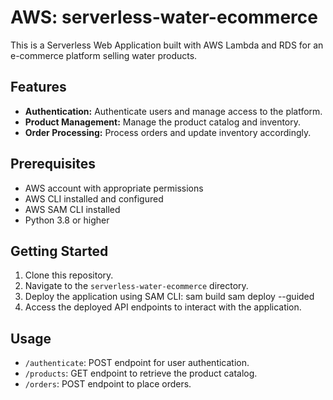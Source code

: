 # AWS: serverless-water-ecommerce

This is a Serverless Web Application built with AWS Lambda and RDS for an e-commerce platform selling water products.

## Features

- **Authentication:** Authenticate users and manage access to the platform.
- **Product Management:** Manage the product catalog and inventory.
- **Order Processing:** Process orders and update inventory accordingly.

## Prerequisites

- AWS account with appropriate permissions
- AWS CLI installed and configured
- AWS SAM CLI installed
- Python 3.8 or higher

## Getting Started

1. Clone this repository.
2. Navigate to the `serverless-water-ecommerce` directory.
3. Deploy the application using SAM CLI:
   sam build
   sam deploy --guided
5. Access the deployed API endpoints to interact with the application.

## Usage

- `/authenticate`: POST endpoint for user authentication.
- `/products`: GET endpoint to retrieve the product catalog.
- `/orders`: POST endpoint to place orders.


